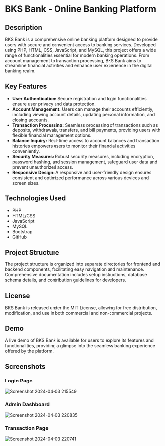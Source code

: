 
# BKS Bank - Online Banking Platform

## Description

BKS Bank is a comprehensive online banking platform designed to provide users with secure and convenient access to banking services. Developed using PHP, HTML, CSS, JavaScript, and MySQL, this project offers a wide range of functionalities essential for modern banking operations. From account management to transaction processing, BKS Bank aims to streamline financial activities and enhance user experience in the digital banking realm.

## Key Features

- **User Authentication:** Secure registration and login functionalities ensure user privacy and data protection.
- **Account Management:** Users can manage their accounts efficiently, including viewing account details, updating personal information, and closing accounts.
- **Transaction Processing:** Seamless processing of transactions such as deposits, withdrawals, transfers, and bill payments, providing users with flexible financial management options.
- **Balance Inquiry:** Real-time access to account balances and transaction histories empowers users to monitor their financial activities conveniently.
- **Security Measures:** Robust security measures, including encryption, password hashing, and session management, safeguard user data and prevent unauthorized access.
- **Responsive Design:** A responsive and user-friendly design ensures consistent and optimized performance across various devices and screen sizes.

## Technologies Used

- PHP
- HTML/CSS
- JavaScript
- MySQL
- Bootstrap
- GitHub

## Project Structure

The project structure is organized into separate directories for frontend and backend components, facilitating easy navigation and maintenance. Comprehensive documentation includes setup instructions, database schema details, and contribution guidelines for developers.


## License
BKS Bank is released under the MIT License, allowing for free distribution, modification, and use in both commercial and non-commercial projects.

## Demo
A live demo of BKS Bank is available for users to explore its features and functionalities, providing a glimpse into the seamless banking experience offered by the platform.


## Screenshots

### Login Page

![Screenshot 2024-04-03 215549](https://github.com/soorjya/BKS_Bank/assets/99492724/d65f33da-7a55-47be-aa6e-28e689493e64)

### Admin Dashboard

![Screenshot 2024-04-03 220835](https://github.com/soorjya/BKS_Bank/assets/99492724/b8e8a16a-3c6f-442b-aa84-4ef3fdeb851d)

### Transaction Page

![Screenshot 2024-04-03 220741](https://github.com/soorjya/BKS_Bank/assets/99492724/4311a04f-d576-4f05-bad2-2fbdc2628afa)
